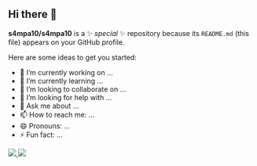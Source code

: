 ## Hi there 👋

**s4mpa10/s4mpa10** is a ✨ _special_ ✨ repository because its `README.md` (this file) appears on your GitHub profile.

Here are some ideas to get you started:

- 🔭 I’m currently working on ...
- 🌱 I’m currently learning ...
- 👯 I’m looking to collaborate on ...
- 🤔 I’m looking for help with ...
- 💬 Ask me about ...
- 📫 How to reach me: ...
- 😄 Pronouns: ...
- ⚡ Fun fact: ...

<div>
  <a href="https://github.com/s4mpa10">
  <img heigth= "180em" src="https://github-readme-stats.vercel.app/api?username=s4mpa10&show_icons=true&theme=dark&include_all_commits=true&count_private=true"/>
  <img heigth= "180em" src="https://github-readme-stats.vercel.app/api/top-langs/?username=s4mpa10&layout=compact&lagns_count=16&theme=dark"/>
</div>
